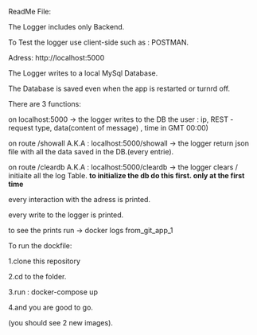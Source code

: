 ReadMe File:

The Logger includes only Backend.

To Test the logger use client-side such as : POSTMAN.

Adress: http://localhost:5000

The Logger writes to a local MySql Database.

The Database is saved even when the app is restarted or turnrd off.

There are 3 functions:

on localhost:5000 -> the logger writes to the DB the user : ip, REST - request type, data(content of message) , time in GMT 00:00)

on route /showall A.K.A :  localhost:5000/showall -> the logger return json file with all the data saved in the DB.(every entrie).

on route /cleardb A.K.A : localhost:5000/cleardb -> the logger clears / initiaite all the log Table. **to initialize the db do this first. only at the first time**


every interaction with the adress is printed.

every write to the logger is printed.

to see the prints run -> docker logs from_git_app_1 


To run the dockfile:

1.clone this repository

2.cd to the folder.

3.run : docker-compose up

4.and you are good to go.


(you should see 2 new images).
